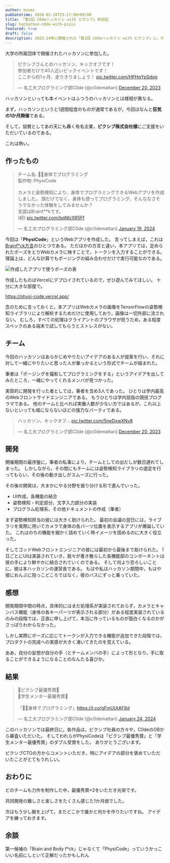 ```yaml
---
author: mznms
pubDatetime: 2024-01-28T23:17:00+09:00
title: 「第1回 C0deハッカソン with ピクシブ」参加記
slug: hackathon-c0de-with-pixiv
featured: true
draft: false
description: 2023-24年に開催された「第1回 C0deハッカソン with ピクシブ」に，チーム「身体でプログラミング」として参加した記録です。
---
```


大学の所属団体で開催されたハッカソンに参加した。

<blockquote class="twitter-tweet"><p lang="ja" dir="ltr">ピクシブさんとのハッカソン、キックオフです！<br>参加者だけで40人近いビックイベントです！<br>ここから約1ヶ月、走りきりましょう！ <a href="https://t.co/HPHqYpSdqq">pic.twitter.com/HPHqYpSdqq</a></p>&mdash; 名工大プログラミング部C0de (@c0demattari) <a href="https://twitter.com/c0demattari/status/1737429752515105230?ref_src=twsrc%5Etfw">December 20, 2023</a></blockquote> <script async src="https://platform.twitter.com/widgets.js" charset="utf-8"></script>

ハッカソンといっても本イベントはふつうのハッカソンとは様相が異なる。

まず，ハッカソンというと1週間程度のものが通常であるが，今回はなんと**狂気の1か月開催**である。

そして，協賛としてあの天にも轟く有名企業，**ピクシブ株式会社様**にご支援をいただいているのである。

これは熱い。

## 作ったもの

<blockquote class="twitter-tweet"><p lang="ja" dir="ltr">チーム名: 🏃‍♀️身体でプログラミング <br>製作物: PhysiCode <br><br>カメラと姿勢検知により、身体でプログラミングできるWebアプリを作成しました。 頭だけでなく、身体も使ってプログラミング、そんななさそうでなかった体験をしてみませんか？ <br>言語はBrainf**kです。<br>(続) <a href="https://t.co/bqNIcXR5Ff">pic.twitter.com/bqNIcXR5Ff</a></p>&mdash; 名工大プログラミング部C0de (@c0demattari) <a href="https://twitter.com/c0demattari/status/1748262070251143284?ref_src=twsrc%5Etfw">January 19, 2024</a></blockquote> <script async src="https://platform.twitter.com/widgets.js" charset="utf-8"></script>

今回は「**PhysiCode**」というWebアプリを作成した。
言ってしまえば，これは[Brainf\*ck方言](https://dic.nicovideo.jp/a/brainfuck%E6%96%B9%E8%A8%80)のひとつである。
ただほかの方言と違い，本アプリでは，定められたポーズをとりWebカメラに映すことで，トークンを入力することができる。
理論上は，どんな計算でもポージングの組み合わせだけで実行可能なのである。

<img src="https://img.mamizu.jp/pose.png" alt="作成したアプリで使うポーズの表">

作成したものはVercelにデプロイされているので，ぜひ遊んでみてほしい。
十分に大きな部屋で。

https://physi-code.vercel.app/

念のために言っておくと，本アプリはWebカメラの画像をTensorFlowの姿勢検知ライブラリにより解析するためだけに使用しており，画像は一切外部に流されない。
むしろ，すべての処理はクライアントのブラウザが担うため，ある程度スペックのある端末で試してもらうとストレスがない。

## チーム

今回のハッカソンはあらかじめやりたいアイデアのある人が提案を行い，それに対して一緒にやりたいと思った人が乗っかるという形式でチームが組まれた。

筆者は「ポージングを撮影してプログラミングをする」というアイデアを出してみたところ，一緒にやってくれるメンバが見つかった。

実質的に開発を行った者としては，筆者を含め3人であった。
ひとりは学内最高のWebフロントサイドエンジニアである。
もうひとりは学内屈指の競技プログラマである。
他のチームと比べれば実働人数が少ない方ではあるが，これ以上ないといっても嘘にならないほどの強力なパーティである。

<blockquote class="twitter-tweet"><p lang="ja" dir="ltr">ハッカソン、キックオフ… <a href="https://t.co/5neDxwXNv8">pic.twitter.com/5neDxwXNv8</a></p>&mdash; 名工大プログラミング部C0de (@c0demattari) <a href="https://twitter.com/c0demattari/status/1737429729689711089?ref_src=twsrc%5Etfw">December 20, 2023</a></blockquote> <script async src="https://platform.twitter.com/widgets.js" charset="utf-8"></script>

## 開発

開催期間の最序盤に，筆者の私事により，チームとしての出だしが数日遅れてしまった。
しかしながら，その間にもチームには姿勢検知ライブラリの選定を行ってもらい，その後の動き出しがスムーズに行った。

その後の開発は，大まかにやる分野を振り分ける形で進んでいった。

- UI作成，各機能の結合
- 姿勢検知・判定部分，文字入力部分の実装
- プログラム処理系，その他ドキュメントの作成（筆者）

まず姿勢検知担当の彼には大きく助けられた。
最初の会議の翌日には，ライブラリを実際に用いてカメラで身体の各パーツ位置を表示するアプリが爆誕していた。
これはのちの機能を細かく詰めていく時イメージを固めるのに大きく役立った。

そしてゴッドWebフロントエンジニアの彼には最初から最後まで助けられた。
1日ごとにUIは実装されていき，我々が書き散らした各機能部のコンポーネントは彼の手により鮮やかに結合されていくのである。
そして何より恐ろしいことに，彼は本ハッカソンの運営長である。
もはや私はハッカソン期間中，もはや彼におんぶに抱っこどころではなく，彼のバスにずっと乗っていた。

## 感想

開発期間中間の時点，具体的にはまだ処理系が実装されておらず，カメラとキャンバス機能（身体の各キーパーツが表示される部分）がある程度実装されているのみの段階では，正直に申し上げて，本当に作っているものが面白くなるのかがさっぱりわからなかった。

しかし実際にポーズに応じてトークンが入力できる機能が追加できた段階では，プロダクトの完成への実感が大きく湧いてきたのを覚えている。

ああ，自分の妄想が自分の手（とチームメンバの手）によって形となり，手に取ることができるようになることのなんたる喜びか。

## 結果

<blockquote class="twitter-tweet"><p lang="ja" dir="ltr">🎉ピクシブ最優秀賞🎉<br>🎉学生メンター最優秀賞🎉<br><br>「🏃‍♀️身体でプログラミング」<a href="https://t.co/gFmUUtAF8d">https://t.co/gFmUUtAF8d</a></p>&mdash; 名工大プログラミング部C0de (@c0demattari) <a href="https://twitter.com/c0demattari/status/1750108308529381759?ref_src=twsrc%5Etfw">January 24, 2024</a></blockquote> <script async src="https://platform.twitter.com/widgets.js" charset="utf-8"></script>

このハッカソンでは最終日に，各作品は，ピクシブ社員の方々や，C0deのOBから審査いただいた。
そしてわれらがPhysiCodeは「ピクシブ最優秀賞」と「学生メンター最優秀賞」のダブル受賞をした。
ありがとうございます。

ピクシブCTOの方からコメントいただき，特にアイデアの部分を褒めていただいたことがとてもうれしい。

## おわりに

どのチームも力作を制作した中，最優秀賞×2をいただき光栄です。

共同開発の難しさと楽しさをたくさん感じた1か月弱でした。

次はもう少し腕を上げて，またどこかで誰かと何かを作りたいですね。
アイデアを練っておきます。

## 余談

第一候補の「Brain and Body f\*ck」じゃなくて「PhysiCode」っていうかっこいい名前にしといて正解だったかもしれん
